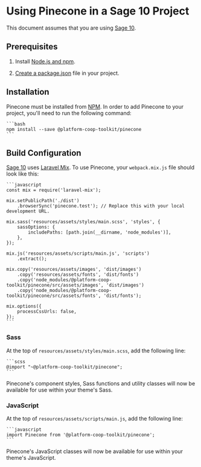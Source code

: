 # Using Pinecone in a Sage 10 Project

This document assumes that you are using [Sage 10](https://github.com/roots/sage/tree/10.0.0-dev).

## Prerequisites

1. Install [Node.js and npm](https://nodejs.org/en/download/).

2. [Create a package.json](https://docs.npmjs.com/creating-a-package-json-file) file in your project.

## Installation

Pinecone must be installed from [NPM](https://npmjs.com). In order to add Pinecone to your project, you'll need to run the following command:

    ```bash
    npm install --save @platform-coop-toolkit/pinecone
    ```

## Build Configuration

[Sage 10](https://github.com/roots/sage/tree/10.0.0-dev) uses [Laravel Mix](https://laravel-mix.com). To use Pinecone, your `webpack.mix.js` file should look like this:

    ```javascript
    const mix = require('laravel-mix');

    mix.setPublicPath('./dist')
        .browserSync('pinecone.test'); // Replace this with your local development URL.

    mix.sass('resources/assets/styles/main.scss', 'styles', {
        sassOptions: {
            includePaths: [path.join(__dirname, 'node_modules')],
        },
    });

    mix.js('resources/assets/scripts/main.js', 'scripts')
        .extract();

    mix.copy('resources/assets/images', 'dist/images')
        .copy('resources/assets/fonts', 'dist/fonts')
        .copy('node_modules/@platform-coop-toolkit/pinecone/src/assets/images', 'dist/images')
        .copy('node_modules/@platform-coop-toolkit/pinecone/src/assets/fonts', 'dist/fonts');

    mix.options({
        processCssUrls: false,
    });
    ```

### Sass

At the top of `resources/assets/styles/main.scss`, add the following line:

    ```scss
    @import "~@platform-coop-toolkit/pinecone";
    ```

Pinecone's component styles, Sass functions and utility classes will now be available for use within your theme's Sass.

### JavaScript

At the top of `resources/assets/scripts/main.js`, add the following line:

    ```javascript
    import Pinecone from '@platform-coop-toolkit/pinecone';
    ```

Pinecone's JavaScript classes will now be available for use within your theme's JavaScript.
